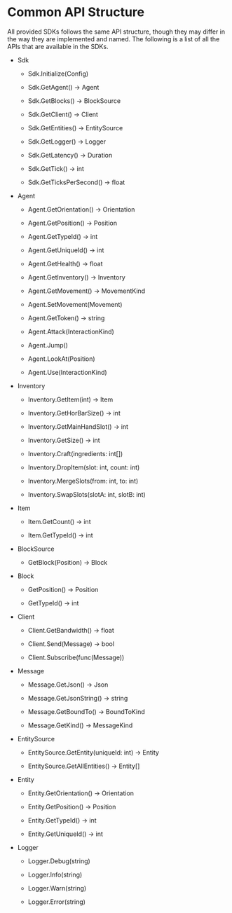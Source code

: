 # Common API Structure

All provided SDKs follows the same API structure, though they may differ in the way they are implemented and named. The following is a list of all the APIs that are available in the SDKs.

- Sdk

  - Sdk.Initialize(Config)

  - Sdk.GetAgent() -> Agent

  - Sdk.GetBlocks() -> BlockSource

  - Sdk.GetClient() -> Client

  - Sdk.GetEntities() -> EntitySource

  - Sdk.GetLogger() -> Logger

  - Sdk.GetLatency() -> Duration

  - Sdk.GetTick() -> int

  - Sdk.GetTicksPerSecond() -> float


- Agent

  - Agent.GetOrientation() -> Orientation

  - Agent.GetPosition() -> Position

  - Agent.GetTypeId() -> int

  - Agent.GetUniqueId() -> int

  - Agent.GetHealth() -> float

  - Agent.GetInventory() -> Inventory

  - Agent.GetMovement() -> MovementKind

  - Agent.SetMovement(Movement)

  - Agent.GetToken() -> string

  - Agent.Attack(InteractionKind)

  - Agent.Jump()

  - Agent.LookAt(Position)

  - Agent.Use(InteractionKind)


- Inventory

  - Inventory.GetItem(int) -> Item

  - Inventory.GetHorBarSize() -> int

  - Inventory.GetMainHandSlot() -> int

  - Inventory.GetSize() -> int

  - Inventory.Craft(ingredients: int[])

  - Inventory.DropItem(slot: int, count: int)

  - Inventory.MergeSlots(from: int, to: int)

  - Inventory.SwapSlots(slotA: int, slotB: int)


- Item

  - Item.GetCount() -> int

  - Item.GetTypeId() -> int


- BlockSource

  - GetBlock(Position) -> Block


- Block

  - GetPosition() -> Position

  - GetTypeId() -> int


- Client

  - Client.GetBandwidth() -> float

  - Client.Send(Message) -> bool

  - Client.Subscribe(func(Message))


- Message

  - Message.GetJson() -> Json

  - Message.GetJsonString() -> string

  - Message.GetBoundTo() -> BoundToKind

  - Message.GetKind() -> MessageKind


- EntitySource

  - EntitySource.GetEntity(uniqueId: int) -> Entity

  - EntitySource.GetAllEntities() -> Entity[]


- Entity

  - Entity.GetOrientation() -> Orientation

  - Entity.GetPosition() -> Position

  - Entity.GetTypeId() -> int

  - Entity.GetUniqueId() -> int


- Logger

  - Logger.Debug(string)

  - Logger.Info(string)

  - Logger.Warn(string)

  - Logger.Error(string)